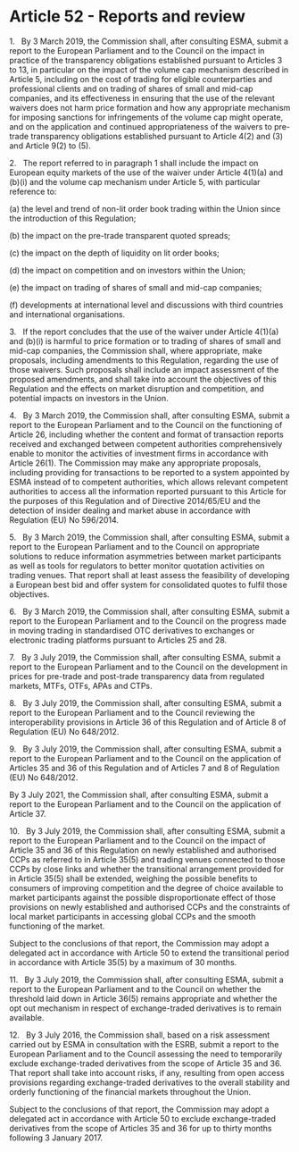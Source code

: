 # Article 52 - Reports and review


1.   By 3 March 2019, the Commission shall, after consulting ESMA, submit a report to the European Parliament and to the Council on the impact in practice of the transparency obligations established pursuant to Articles 3 to 13, in particular on the impact of the volume cap mechanism described in Article 5, including on the cost of trading for eligible counterparties and professional clients and on trading of shares of small and mid-cap companies, and its effectiveness in ensuring that the use of the relevant waivers does not harm price formation and how any appropriate mechanism for imposing sanctions for infringements of the volume cap might operate, and on the application and continued appropriateness of the waivers to pre-trade transparency obligations established pursuant to Article 4(2) and (3) and Article 9(2) to (5).

2.   The report referred to in paragraph 1 shall include the impact on European equity markets of the use of the waiver under Article 4(1)(a) and (b)(i) and the volume cap mechanism under Article 5, with particular reference to:

(a) the level and trend of non-lit order book trading within the Union since the introduction of this Regulation;

(b) the impact on the pre-trade transparent quoted spreads;

(c) the impact on the depth of liquidity on lit order books;

(d) the impact on competition and on investors within the Union;

(e) the impact on trading of shares of small and mid-cap companies;

(f) developments at international level and discussions with third countries and international organisations.

3.   If the report concludes that the use of the waiver under Article 4(1)(a) and (b)(i) is harmful to price formation or to trading of shares of small and mid-cap companies, the Commission shall, where appropriate, make proposals, including amendments to this Regulation, regarding the use of those waivers. Such proposals shall include an impact assessment of the proposed amendments, and shall take into account the objectives of this Regulation and the effects on market disruption and competition, and potential impacts on investors in the Union.

4.   By 3 March 2019, the Commission shall, after consulting ESMA, submit a report to the European Parliament and to the Council on the functioning of Article 26, including whether the content and format of transaction reports received and exchanged between competent authorities comprehensively enable to monitor the activities of investment firms in accordance with Article 26(1). The Commission may make any appropriate proposals, including providing for transactions to be reported to a system appointed by ESMA instead of to competent authorities, which allows relevant competent authorities to access all the information reported pursuant to this Article for the purposes of this Regulation and of Directive 2014/65/EU and the detection of insider dealing and market abuse in accordance with Regulation (EU) No 596/2014.

5.   By 3 March 2019, the Commission shall, after consulting ESMA, submit a report to the European Parliament and to the Council on appropriate solutions to reduce information asymmetries between market participants as well as tools for regulators to better monitor quotation activities on trading venues. That report shall at least assess the feasibility of developing a European best bid and offer system for consolidated quotes to fulfil those objectives.

6.   By 3 March 2019, the Commission shall, after consulting ESMA, submit a report to the European Parliament and to the Council on the progress made in moving trading in standardised OTC derivatives to exchanges or electronic trading platforms pursuant to Articles 25 and 28.

7.   By 3 July 2019, the Commission shall, after consulting ESMA, submit a report to the European Parliament and to the Council on the development in prices for pre-trade and post-trade transparency data from regulated markets, MTFs, OTFs, APAs and CTPs.

8.   By 3 July 2019, the Commission shall, after consulting ESMA, submit a report to the European Parliament and to the Council reviewing the interoperability provisions in Article 36 of this Regulation and of Article 8 of Regulation (EU) No 648/2012.

9.   By 3 July 2019, the Commission shall, after consulting ESMA, submit a report to the European Parliament and to the Council on the application of Articles 35 and 36 of this Regulation and of Articles 7 and 8 of Regulation (EU) No 648/2012.

By 3 July 2021, the Commission shall, after consulting ESMA, submit a report to the European Parliament and to the Council on the application of Article 37.

10.   By 3 July 2019, the Commission shall, after consulting ESMA, submit a report to the European Parliament and to the Council on the impact of Article 35 and 36 of this Regulation on newly established and authorised CCPs as referred to in Article 35(5) and trading venues connected to those CCPs by close links and whether the transitional arrangement provided for in Article 35(5) shall be extended, weighing the possible benefits to consumers of improving competition and the degree of choice available to market participants against the possible disproportionate effect of those provisions on newly established and authorised CCPs and the constraints of local market participants in accessing global CCPs and the smooth functioning of the market.

Subject to the conclusions of that report, the Commission may adopt a delegated act in accordance with Article 50 to extend the transitional period in accordance with Article 35(5) by a maximum of 30 months.

11.   By 3 July 2019, the Commission shall, after consulting ESMA, submit a report to the European Parliament and to the Council on whether the threshold laid down in Article 36(5) remains appropriate and whether the opt out mechanism in respect of exchange-traded derivatives is to remain available.

12.   By 3 July 2016, the Commission shall, based on a risk assessment carried out by ESMA in consultation with the ESRB, submit a report to the European Parliament and to the Council assessing the need to temporarily exclude exchange-traded derivatives from the scope of Article 35 and 36. That report shall take into account risks, if any, resulting from open access provisions regarding exchange-traded derivatives to the overall stability and orderly functioning of the financial markets throughout the Union.

Subject to the conclusions of that report, the Commission may adopt a delegated act in accordance with Article 50 to exclude exchange-traded derivatives from the scope of Articles 35 and 36 for up to thirty months following 3 January 2017.
